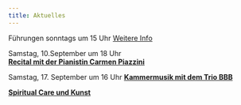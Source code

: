 ```yaml
---
title: Aktuelles
---
```

Führungen sonntags um 15 Uhr 
[Weitere Info](/fuehrungen/)
   


Samstag, 10.September um 18 Uhr  
[**Recital mit der Pianistin Carmen Piazzini**](/veranstaltungen/2022/piazzini/)

Samstag, 17. September um 16 Uhr
[**Kammermusik mit dem Trio BBB**](/veranstaltungen/2022/triobbb/)

[**Spiritual Care und Kunst**](/veranstaltungen/2022/spiritualcare/)